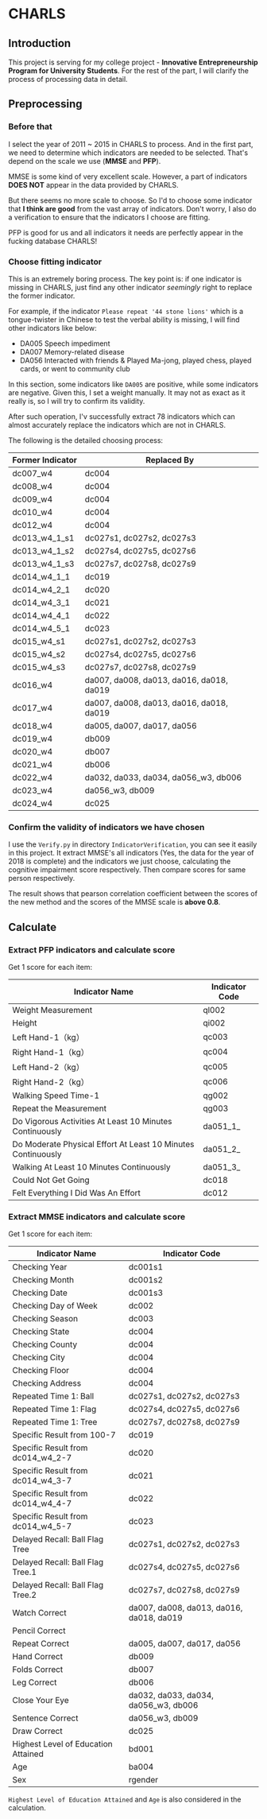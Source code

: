 # CHARLS
## Introduction
This project is serving for my college project - **Innovative Entrepreneurship Program for University Students**. For the rest of the part, I will clarify the process of processing data in detail.

## Preprocessing
### Before that
I select the year of 2011 ~ 2015 in CHARLS to process. And in the first part, we need to determine which indicators are needed to be selected. That's depend on the scale we use (**MMSE** and **PFP**).

MMSE is some kind of very excellent scale. However, a part of indicators **DOES NOT** appear in the data provided by CHARLS.

But there seems no more scale to choose. So I'd to choose some indicator that **I think are good** from the vast array of indicators. Don't worry, I also do a verification to ensure that the indicators I choose are fitting.

PFP is good for us and all indicators it needs are perfectly appear in the fucking database CHARLS!

### Choose fitting indicator
This is an extremely boring process. The key point is: if one indicator is missing in CHARLS, just find any other indicator *seemingly* right to replace the former indicator.

For example, if the indicator `Please repeat '44 stone lions'` which is a tongue-twister in Chinese to test the verbal ability is missing, I will find other indicators like below:
- DA005 Speech impediment
- DA007 Memory-related disease
- DA056 Interacted with friends & Played Ma-jong, played chess, played cards, or went to community club

In this section, some indicators like `DA005` are positive, while some indicators are negative. Given this, I set a weight manually. It may not as exact as it really is, so I will try to confirm its validity.

After such operation, I'v successfully extract 78 indicators which can almost accurately replace the indicators which are not in CHARLS.

The following is the detailed choosing process:

|Former Indicator|Replaced By|
|-|-|
|dc007_w4|dc004|
|dc008_w4|dc004|
|dc009_w4|dc004|
|dc010_w4|dc004|
|dc012_w4|dc004|
|dc013_w4_1_s1|dc027s1, dc027s2, dc027s3|
|dc013_w4_1_s2|dc027s4, dc027s5, dc027s6|
|dc013_w4_1_s3|dc027s7, dc027s8, dc027s9|
|dc014_w4_1_1|dc019|
|dc014_w4_2_1|dc020|
|dc014_w4_3_1|dc021|
|dc014_w4_4_1|dc022|
|dc014_w4_5_1|dc023|
|dc015_w4_s1|dc027s1, dc027s2, dc027s3|
|dc015_w4_s2|dc027s4, dc027s5, dc027s6|
|dc015_w4_s3|dc027s7, dc027s8, dc027s9|
|dc016_w4|da007, da008, da013, da016, da018, da019|
|dc017_w4|da007, da008, da013, da016, da018, da019|
|dc018_w4|da005, da007, da017, da056|
|dc019_w4|db009|
|dc020_w4|db007|
|dc021_w4|db006|
|dc022_w4|da032, da033, da034, da056_w3, db006|
|dc023_w4|da056_w3, db009|
|dc024_w4|dc025|


### Confirm the validity of indicators we have chosen

I use the `Verify.py` in directory `IndicatorVerification`, you can see it easily in this project. It extract MMSE's all indicators (Yes, the data for the year of 2018 is complete) and the indicators we just choose, calculating the cognitive impairment score respectively. Then compare scores for same person respectively.

The result shows that pearson correlation coefficient between the scores of the new method and the scores of the MMSE scale is **above 0.8**.


## Calculate
### Extract PFP indicators and calculate score
Get 1 score for each item:

| Indicator Name                                               | Indicator Code |
|--------------------------------------------------------------|----------------|
| Weight Measurement                                           | ql002          |
| Height                                                       | qi002          |
| Left Hand-1（kg）                                            | qc003          |
| Right Hand-1（kg）                                           | qc004          |
| Left Hand-2（kg）                                            | qc005          |
| Right Hand-2（kg）                                           | qc006          |
| Walking Speed Time-1                                         | qg002          |
| Repeat the Measurement                                       | qg003          |
| Do Vigorous Activities At Least 10 Minutes Continuously      | da051_1_       |
| Do Moderate Physical Effort At Least 10 Minutes Continuously | da051_2_       |
| Walking At Least 10 Minutes Continuously                     | da051_3_       |
| Could Not Get Going                                          | dc018          |
| Felt Everything I Did Was An Effort                          | dc012          |

### Extract MMSE indicators and calculate score
Get 1 score for each item:

| Indicator Name                      | Indicator Code                           |
|-------------------------------------|------------------------------------------|
| Checking Year                       | dc001s1                                  |
| Checking Month                      | dc001s2                                  |
| Checking Date                       | dc001s3                                  |
| Checking Day of Week                | dc002                                    |
| Checking Season                     | dc003                                    |
| Checking State                      | dc004                                    |
| Checking County                     | dc004                                    |
| Checking City                       | dc004                                    |
| Checking Floor                      | dc004                                    |
| Checking Address                    | dc004                                    |
| Repeated Time 1: Ball               | dc027s1, dc027s2, dc027s3                |
| Repeated Time 1: Flag               | dc027s4, dc027s5, dc027s6                |
| Repeated Time 1: Tree               | dc027s7, dc027s8, dc027s9                |
| Specific Result from 100-7          | dc019                                    |
| Specific Result from dc014_w4_2-7   | dc020                                    |
| Specific Result from dc014_w4_3-7   | dc021                                    |
| Specific Result from dc014_w4_4-7   | dc022                                    |
| Specific Result from dc014_w4_5-7   | dc023                                    |
| Delayed Recall: Ball Flag Tree      | dc027s1, dc027s2, dc027s3                |
| Delayed Recall: Ball Flag Tree.1    | dc027s4, dc027s5, dc027s6                |
| Delayed Recall: Ball Flag Tree.2    | dc027s7, dc027s8, dc027s9                |
| Watch Correct                       | da007, da008, da013, da016, da018, da019 |
| Pencil Correct                      |                                          |
| Repeat Correct                      | da005, da007, da017, da056               |
| Hand Correct                        | db009                                    |
| Folds Correct                       | db007                                    |
| Leg Correct                         | db006                                    |
| Close Your Eye                      | da032, da033, da034, da056_w3, db006     |
| Sentence Correct                    | da056_w3, db009                          |
| Draw Correct                        | dc025                                    |
| Highest Level of Education Attained | bd001                                    |
| Age                                 | ba004                                    |
| Sex                                 | rgender                                  |

`Highest Level of Education Attained` and `Age` is also considered in the calculation. 